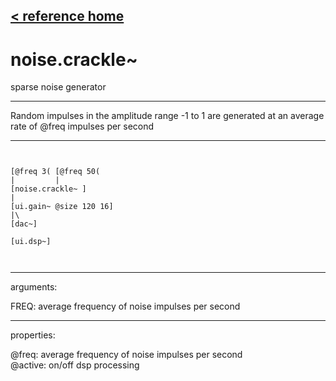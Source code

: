 [< reference home](ceammc_lib.html)
---

# noise.crackle~


sparse noise generator

---

Random impulses in the amplitude range -1 to 1 are generated at an average rate of
            @freq impulses per second
<br>


---


```


[@freq 3( [@freq 50(
|         |
[noise.crackle~ ]
|
[ui.gain~ @size 120 16]
|\
[dac~]

[ui.dsp~]

            
```

---
arguments:

FREQ: average frequency of noise impulses per
            second<br>

---
properties:

@freq: average
            frequency of noise impulses per second<br>
@active: on/off dsp
            processing<br>

